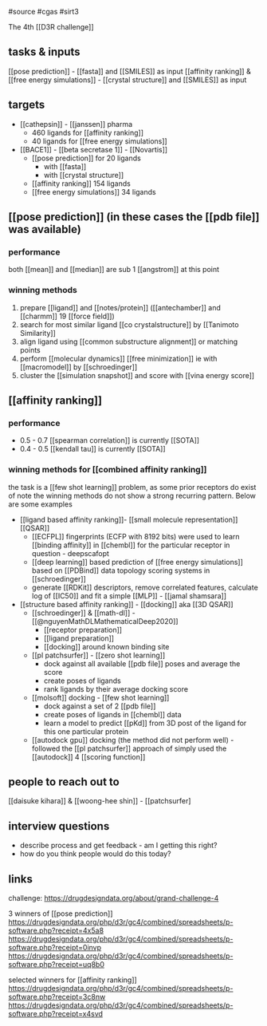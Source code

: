 #source #cgas #sirt3 

The 4th [[D3R challenge]]

## tasks & inputs
[[pose prediction]] - [[fasta]] and [[SMILES]] as input
[[affinity ranking]] & [[free energy simulations]] - [[crystal structure]] and [[SMILES]] as input


## targets 
* [[cathepsin]] - [[janssen]] pharma
	* 460 ligands for [[affinity ranking]]
	* 40 ligands for [[free energy simulations]]
* [[BACE1]] - [[beta secretase 1]] - [[Novartis]]
	* [[pose prediction]] for 20 ligands 
		* with [[fasta]] 
		* with [[crystal structure]]
	* [[affinity ranking]] 154 ligands
	* [[free energy simulations]] 34 ligands


## [[pose prediction]] (in these cases the [[pdb file]] was available)
### performance
both [[mean]] and [[median]] are sub 1 [[angstrom]] at this point

### winning methods
1. prepare [[ligand]] and [[notes/protein]] ([[antechamber]] and [[charmm]] 19 [[force field]])
2. search for most similar ligand [[co crystalstructure]] by [[Tanimoto Similarity]]
3. align ligand using [[common substructure alignment]] or matching points
4. perform [[molecular dynamics]] [[free minimization]] ie with [[macromodel]] by [[schroedinger]]
5. cluster the [[simulation snapshot]] and score with [[vina energy score]] 

## [[affinity ranking]]
### performance
* 0.5 - 0.7 [[spearman correlation]] is currently [[SOTA]] 
* 0.4 - 0.5 [[kendall tau]] is currently [[SOTA]]

### winning methods for [[combined affinity ranking]] 
the task is a [[few shot learning]] problem, as some prior receptors do exist
of note the winning methods do not show a strong recurring pattern. Below are some examples
* [[ligand based affinity ranking]]-  [[small molecule representation]] [[QSAR]]
	* [[ECFPL]] fingerprints (ECFP with 8192 bits) were used to learn [[binding affinity]] in [[chembl]] for the particular receptor in question - deepscafopt
	* [[deep learning]] based prediction of [[free energy simulations]] based on [[PDBind]] data topology scoring systems in [[schroedinger]]
	* generate [[RDKit]] descriptors, remove correlated features, calculate log of [[IC50]] and fit a simple [[MLP]] - [[jamal shamsara]] 
* [[structure based affinity ranking]] -  [[docking]] aka [[3D QSAR]]
	* [[schroedinger]] & [[math-dl]] - [[@nguyenMathDLMathematicalDeep2020]]
		* [[receptor preparation]]
		* [[ligand preparation]]
		* [[docking]] around known binding site
	* [[pl patchsurfer]] - [[zero shot learning]]
		* dock against all available [[pdb file]] poses and average the score
		* create poses of ligands 
		* rank ligands by their average docking score
	* [[molsoft]] docking - [[few shot learning]]
		* dock against a set of 2 [[pdb file]]
		* create poses of ligands in [[chembl]] data
		* learn a model to predict [[pKd]] from 3D post of the ligand for this one particular protein
	* [[autodock gpu]] docking (the method did not perform well) - followed the [[pl patchsurfer]] approach of simply used the [[autodock]] 4 [[scoring function]]

## people to reach out to
[[daisuke kihara]] & [[woong-hee shin]] - [[patchsurfer]

## interview questions
* describe process and get feedback - am I getting this right? 
* how do you think people would do this today?

## links
challenge: https://drugdesigndata.org/about/grand-challenge-4

3 winners of [[pose prediction]]
https://drugdesigndata.org/php/d3r/gc4/combined/spreadsheets/p-software.php?receipt=4x5a8
https://drugdesigndata.org/php/d3r/gc4/combined/spreadsheets/p-software.php?receipt=0invp
https://drugdesigndata.org/php/d3r/gc4/combined/spreadsheets/p-software.php?receipt=uq8b0

selected winners for [[affinity ranking]]
https://drugdesigndata.org/php/d3r/gc4/combined/spreadsheets/p-software.php?receipt=3c8nw
https://drugdesigndata.org/php/d3r/gc4/combined/spreadsheets/p-software.php?receipt=x4svd

